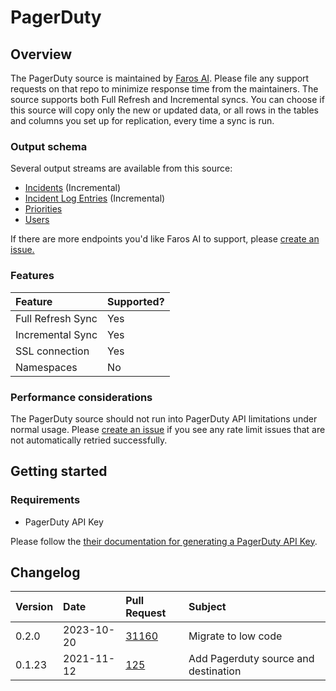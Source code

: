 # PagerDuty

## Overview

The PagerDuty source is maintained by
[Faros AI](https://github.com/faros-ai/airbyte-connectors/tree/main/sources/pagerduty-source).
Please file any support requests on that repo to minimize response time from the maintainers. The
source supports both Full Refresh and Incremental syncs. You can choose if this source will copy
only the new or updated data, or all rows in the tables and columns you set up for replication,
every time a sync is run.

### Output schema

Several output streams are available from this source:

- [Incidents](https://developer.pagerduty.com/api-reference/b3A6Mjc0ODEzOA-list-incidents)
  \(Incremental\)
- [Incident Log Entries](https://developer.pagerduty.com/api-reference/b3A6Mjc0ODE1NA-list-log-entries)
  \(Incremental\)
- [Priorities](https://developer.pagerduty.com/api-reference/b3A6Mjc0ODE2NA-list-priorities)
- [Users](https://developer.pagerduty.com/api-reference/b3A6Mjc0ODIzMw-list-users)

If there are more endpoints you'd like Faros AI to support, please
[create an issue.](https://github.com/faros-ai/airbyte-connectors/issues/new)

### Features

| Feature           | Supported? |
| :---------------- | :--------- |
| Full Refresh Sync | Yes        |
| Incremental Sync  | Yes        |
| SSL connection    | Yes        |
| Namespaces        | No         |

### Performance considerations

The PagerDuty source should not run into PagerDuty API limitations under normal usage. Please
[create an issue](https://github.com/faros-ai/airbyte-connectors/issues/new) if you see any rate
limit issues that are not automatically retried successfully.

## Getting started

### Requirements

- PagerDuty API Key

Please follow the
[their documentation for generating a PagerDuty API Key](https://support.pagerduty.com/docs/generating-api-keys#section-generating-a-general-access-rest-api-key).

## Changelog

| Version | Date       | Pull Request                                                   | Subject                              |
| :------ | :--------- | :------------------------------------------------------------- | :----------------------------------- |
| 0.2.0   | 2023-10-20 | [31160](https://github.com/airbytehq/airbyte/pull/31160)       | Migrate to low code                  |
| 0.1.23  | 2021-11-12 | [125](https://github.com/faros-ai/airbyte-connectors/pull/125) | Add Pagerduty source and destination |
